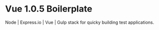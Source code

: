 # Vue 1.0.5 Boilerplate

Node | Express.io | Vue | Gulp stack for quicky building test applications.
